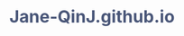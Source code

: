 # Jane-QinJ.github.io
<html>
	<head>
    	<title></title>
        <style type="text/css">
            *{
            	border: none;
                font-family: 'Open Sans' sans-serif;
                margin: 0;
                padding: 0;
            
            }
            
            h1 {
            	color: #495678;
                font-size: 30px;
                margin-top: 20px;
                padding-top: 50px;
                display: block;
                text-align: center;
                text-decoration: none;
            }
            
            form{
            	background-color: #495678;
                box-shadow: 4px 4px #3d4a65;
                margin: 40px auto;
                padding: 40px 0 30px 40px;
                width: 280px;
            }
            .btn{
            	outline: none;
                cursor: pointer;
                font-size: 20px;
                height: 45px;
                margin: 5px 0 5px 10px;
                width: 45px;
            }
            .btn:first-child{
            	margin: 5px 0 5px 10px;
            }
            .btn,#display, form{
            	border-radius: 25px;
            }
            
            #display{
            	outline: none;
                background-color: #98d1dc;
                box-shadow: inset 6px 6px 0px #3facc0;
                color: #dededc;
                font-size: 20px;
                height: 47px;
                text-align: right;
                width: 115px;
                padding-right: 10px;
                margin-left: 5px;
            
            }
            
            .number{
            	background-color: #72778b;
                box-shadow:0 5px #5f6680;
                color: #dededc;
                
            
            }
            .number:active{
            	box-shadow: 0 2px #5f6680;
            
            }
            .operator{
            	background-color: #dededc;
                box-shadow: 0 5px #bebebe;
                color: #72778b;
            
            }
            .operator:active{
            	box-shadow: 0 2px #bebebe;
            }
            
            .other{
            	background-color: #e3844c;
                box-shadow: 0 5px #e76a3d;
                color: #dededc;
            }
            .other:active{
            	box-shadow: 0 2px #e76a3d;
            }
            
        </style>
    </head>
    <body>
    	<h1>HTML, CSS, JavaScript 计算器</h1>
        <form>
        	<input type="button" id="clear" class="btn other" value="C">
        	<input type="button" id="delete" class="btn other" value="D">
            <input type="text" id="display">
            	<br>
            <input type="button" class="btn number" value="7" onclick="get(this.value)">
            <input type="button" class="btn number" value="8" onclick="get(this.value)">
            <input type="button" class="btn number" value="9" onclick="get(this.value)">
            <input type="button" class="btn operator" value="+" onclick = "get(this.value)">
            <br>
            <input type="button" class="btn number" value="4" onclick="get(this.value)">
            <input type="button" class="btn number" value="5" onclick="get(this.value)">
            <input type="button" class="btn number" value="6" onclick="get(this.value)">
            <input type="button" class="btn operator" value="*" onclick="get(this.value)">
            <br>
            <input type="button" class="btn number" value="1" onclick="get(this.value)">
            <input type="button" class="btn number" value="2" onclick="get(this.value)">
            <input type="button" class="btn number" value="3" onclick="get(this.value)">
            <input type="button" class="btn operator" value="-" onclick="get(this.value)">
            <br>
            <input type="button" class="btn number" value="0" onclick="get(this.value)">
            <input type= "button" class="btn operator" value="." onclick="get(this.value)">
            <input type="button" class="btn operator" value="/" onclick="get(this.value)">
            <input type = "button" class="btn other" id="cal" value="=">
        </form>
        <p align="center" id = "time"></p>
        
        
    </body>
</html>
